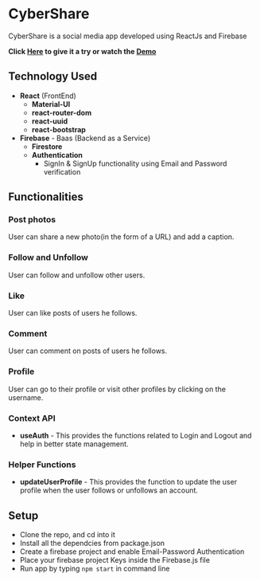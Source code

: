 # CyberShare

CyberShare is a social media app developed using ReactJs and Firebase

**Click [Here](https://nostalgic-morse-36cdc3.netlify.app/) to give it a try or watch the [Demo](https://youtu.be/XXJeTTYVcpw)**



## Technology Used

- **React** (FrontEnd)
  - **Material-UI** 
  - **react-router-dom**
  - **react-uuid** 
  - **react-bootstrap** 
- **Firebase** - Baas (Backend as a Service)
  - **Firestore** 
  - **Authentication**
    - SignIn & SignUp functionality using Email and Password verification    
 

## Functionalities

### Post photos

User can share a new photo(in the form of a URL) and add a caption.

### Follow and Unfollow 

User can follow and unfollow other users.

### Like 

User can like posts of users he follows.

### Comment

User can comment on posts of users he follows.

### Profile

User can go to their profile or visit other profiles by clicking on the username.



### Context API

- **useAuth** - This provides the functions related to Login and Logout and help in better state management.


### Helper Functions

- **updateUserProfile** - This provides the function to update the user profile when the user follows or unfollows an account.


## Setup 

- Clone the repo, and cd into it
- Install all the dependcies from package.json
- Create a firebase project and enable Email-Password Authentication
- Place your firebase project Keys inside the Firebase.js file
- Run app by typing `npm start` in command line
